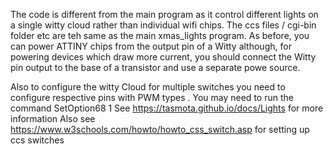 The code is different from the main program as it control different lights on a single witty cloud rather than individual wifi chips.
The ccs files  / cgi-bin folder etc are teh same as the main xmas_lights program. As before, you can power ATTINY chips from the output pin of a Witty although, 
for powering devices which draw more current, you should connect the Witty pin output to the base of a transistor and use a separate powe source.

Also to configure the witty Cloud for multiple switches you need to configure respective pins with PWM types . You may need to run the command SetOption68 1
See https://tasmota.github.io/docs/Lights for more information
Also see https://www.w3schools.com/howto/howto_css_switch.asp for setting up ccs switches
